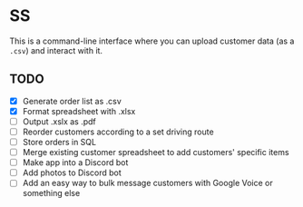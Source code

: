 # SS

This is a command-line interface where you can upload customer data (as a `.csv`) and interact with it.

## TODO
- [x] Generate order list as .csv
- [x] Format spreadsheet with .xlsx
- [ ] Output .xslx as .pdf
- [ ] Reorder customers according to a set driving route
- [ ] Store orders in SQL
- [ ] Merge existing customer spreadsheet to add customers' specific items
- [ ] Make app into a Discord bot
- [ ] Add photos to Discord bot
- [ ] Add an easy way to bulk message customers with Google Voice or something else
